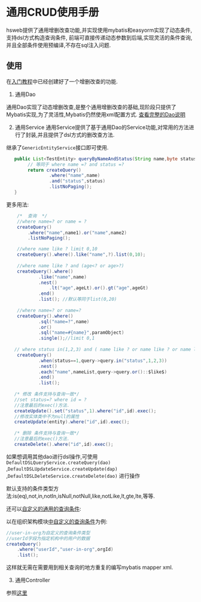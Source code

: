 # 通用CRUD使用手册

hsweb提供了通用增删改查功能,并实现使用mybatis和easyorm实现了动态条件,支持dsl方式构造查询条件,
前端可直接传递动态参数到后端,实现灵活的条件查询,并且全部条件使用预编译,不存在sql注入问题.


## 使用
在[入门教程](README.md#增删改查)中已经创建好了一个增删改查的功能.

1. 通用Dao

通用Dao实现了动态增删改查,是整个通用增删改查的基础,现阶段只提供了Mybatis实现,为了灵活性,Mybatis仍然使用xml配置方式.
[查看完整的Dao说明](../hsweb-commons/hsweb-commons-dao)

2. 通用Service
通用Service提供了基于通用Dao的Service功能,对常用的方法进行了封装,并且提供了dsl方式的删改查方法.

继承了`GenericEntityService`接口即可使用.

```java
   public List<TestEntity> queryByNameAndStatus(String name,byte status){
        // 等同于 where name =? and status =?
        return createQuery()
                .where("name",name)
                .and("status",status)
                .listNoPaging();
   }
```

更多用法:
```java
    /*  查询  */
    //where name=? or name = ?
    createQuery()
        .where("name",name1).or("name",name2)
        .listNoPaging();

    //where name like ? limit 0,10
    createQuery().where().like("name",?).list(0,10);
    
    //where name like ? and (age<? or age>?)
    createQuery().where()
            .like("name",name)
            .nest()
                .lt("age",ageLt).or().gt("age",ageGt)
            .end()
            .list(); //默认等同于list(0,20)
  
    //where name=? or name=?
    createQuery().where()
            .sql("name=?",name)
            .or()
            .sql("name=#{name}",paramObject)
            .single();//limit 0,1
            
   // where status in(1,2,3) and ( name like ? or name like ? or name like ?)
    createQuery()
            .when(status==1,query->query.in("status",1,2,3))
            .nest()
            .each("name",nameList,query->query.or()::$like$)
            .end()
            .list();
    
   /* 修改 条件支持与查询一致*/
   //set status=? where id = ?
   //注意最后的exec()方法.
   createUpdate().set("status",1).where("id",id).exec();
   //修改实体类中不为null的属性
   createUpdate(entity).where("id",id).exec();
      
   /* 删除 条件支持与查询一致*/
   //注意最后的exec()方法.
   createDelete().where("id",id).exec();
```

如果想调用其他dao进行dsl操作,可使用`DefaultDSLQueryService.createQuery(dao)`
,`DefaultDSLUpdateService.createUpdate(dap)`
,`DefaultDSLDeleteService.createDelete(dao)` 进行操作


默认支持的条件类型方法:is(eq),not,in,notIn,isNull,notNull,like,notLike,lt,gte,lte,等等.

还可以[自定义的通用的查询条件](../hsweb-commons/hsweb-commons-dao/hsweb-commons-dao-mybatis/README.md#拓展动态条件): 

以在组织架构模块[中自定义的查询条件](../hsweb-system/hsweb-system-organizational/README.md#SQL条件)为例:

```java
//user-in-org为自定义的查询条件类型
//userId字段为指定机构中的用户的数据
createQuery()
    .where("userId","user-in-org",orgId)
    .list();
```
这样就无需在需要用到相关查询的地方重复的编写mybatis mapper xml.

3. 通用Controller

参照[这里](../hsweb-commons/hsweb-commons-controller/README.md)
